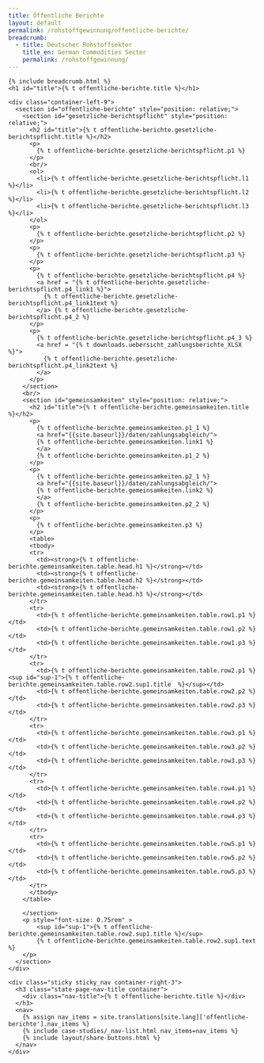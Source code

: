 ```yaml
---
title: Öffentliche Berichte
layout: default
permalink: /rohstoffgewinnung/offentliche-berichte/
breadcrumb:
  - title: Deutscher Rohstoffsektor
    title_en: German Commodities Sector
    permalink: /rohstoffgewinnung/
---
```

<link rel="stylesheet" type="text/css" href="{{ site.baseurl_root }}/css/slick-theme.css"/>
<link rel="stylesheet" type="text/css" href="//cdn.jsdelivr.net/jquery.slick/1.6.0/slick.css"/>

<main class="container-page-wrapper layout-state-pages">
  <section class="container" style="position: relative;">

    {% include breadcrumb.html %}
    <h1 id="title">{% t offentliche-berichte.title %}</h1>

    <div class="container-left-9">
      <section id="offentliche-berichte" style="position: relative;">
        <section id="gesetzliche-berichtspflicht" style="position: relative;">
          <h2 id="title">{% t offentliche-berichte.gesetzliche-berichtspflicht.title %}</h2>
          <p>
            {% t offentliche-berichte.gesetzliche-berichtspflicht.p1 %}
          </p>
          <br/>
          <ol>
            <li>{% t offentliche-berichte.gesetzliche-berichtspflicht.l1 %}</li>
            <li>{% t offentliche-berichte.gesetzliche-berichtspflicht.l2 %}</li>
            <li>{% t offentliche-berichte.gesetzliche-berichtspflicht.l3 %}</li>
          </ol>
          <p>
            {% t offentliche-berichte.gesetzliche-berichtspflicht.p2 %}
          </p>
          <p>
            {% t offentliche-berichte.gesetzliche-berichtspflicht.p3 %}
          </p>
          <p>
            {% t offentliche-berichte.gesetzliche-berichtspflicht.p4 %}
            <a href = "{% t offentliche-berichte.gesetzliche-berichtspflicht.p4_link1 %}">
              {% t offentliche-berichte.gesetzliche-berichtspflicht.p4_link1text %}
            </a> {% t offentliche-berichte.gesetzliche-berichtspflicht.p4_2 %}
          </p>          
          <p>
            {% t offentliche-berichte.gesetzliche-berichtspflicht.p4_3 %}
            <a href = "{% t downloads.uebersicht_zahlungsberichte_XLSX %}">
              {% t offentliche-berichte.gesetzliche-berichtspflicht.p4_link2text %}
            </a>
          </p>
        </section>
        <br/>
        <section id="gemeinsamkeiten" style="position: relative;">
          <h2 id="title">{% t offentliche-berichte.gemeinsamkeiten.title %}</h2>
          <p>
            {% t offentliche-berichte.gemeinsamkeiten.p1_1 %}
            <a href="{{site.baseurl}}/daten/zahlungsabgleich/">
            {% t offentliche-berichte.gemeinsamkeiten.link1 %}
            </a>
            {% t offentliche-berichte.gemeinsamkeiten.p1_2 %}
          </p>
          <p>
            {% t offentliche-berichte.gemeinsamkeiten.p2_1 %}
            <a href="{{site.baseurl}}/daten/zahlungsabgleich/">
            {% t offentliche-berichte.gemeinsamkeiten.link2 %}
            </a>
            {% t offentliche-berichte.gemeinsamkeiten.p2_2 %}
          </p>
          <p>
            {% t offentliche-berichte.gemeinsamkeiten.p3 %}
          </p>
          <table>
          <tbody>
          <tr>
            <td><strong>{% t offentliche-berichte.gemeinsamkeiten.table.head.h1 %}</strong></td>
            <td><strong>{% t offentliche-berichte.gemeinsamkeiten.table.head.h2 %}</strong></td>
            <td><strong>{% t offentliche-berichte.gemeinsamkeiten.table.head.h3 %}</strong></td>
          </tr>
          <tr>
            <td>{% t offentliche-berichte.gemeinsamkeiten.table.row1.p1 %}</td>
            <td>{% t offentliche-berichte.gemeinsamkeiten.table.row1.p2 %}</td>
            <td>{% t offentliche-berichte.gemeinsamkeiten.table.row1.p3 %}</td>
          </tr>
          <tr>
            <td>{% t offentliche-berichte.gemeinsamkeiten.table.row2.p1 %}<sup id="sup-1">{% t offentliche-berichte.gemeinsamkeiten.table.row2.sup1.title  %}</sup></td>
            <td>{% t offentliche-berichte.gemeinsamkeiten.table.row2.p2 %}</td>
            <td>{% t offentliche-berichte.gemeinsamkeiten.table.row2.p3 %}</td>
          </tr>
          <tr>
            <td>{% t offentliche-berichte.gemeinsamkeiten.table.row3.p1 %}</td>
            <td>{% t offentliche-berichte.gemeinsamkeiten.table.row3.p2 %}</td>
            <td>{% t offentliche-berichte.gemeinsamkeiten.table.row3.p3 %}</td>
          </tr>
          <tr>
            <td>{% t offentliche-berichte.gemeinsamkeiten.table.row4.p1 %}</td>
            <td>{% t offentliche-berichte.gemeinsamkeiten.table.row4.p2 %}</td>
            <td>{% t offentliche-berichte.gemeinsamkeiten.table.row4.p3 %}</td>
          </tr>
          <tr>
            <td>{% t offentliche-berichte.gemeinsamkeiten.table.row5.p1 %}</td>
            <td>{% t offentliche-berichte.gemeinsamkeiten.table.row5.p2 %}</td>
            <td>{% t offentliche-berichte.gemeinsamkeiten.table.row5.p3 %}</td>
          </tr>
          </tbody>
        </table>
          
        </section>
        <p style="font-size: 0.75rem" >
            <sup id="sup-1">{% t offentliche-berichte.gemeinsamkeiten.table.row2.sup1.title %}</sup>
            {% t offentliche-berichte.gemeinsamkeiten.table.row2.sup1.text %}
        </p>        
      </section>
    </div>

    <div class="sticky sticky_nav container-right-3">
      <h3 class="state-page-nav-title container">
        <div class="nav-title">{% t offentliche-berichte.title %}</div>
      </h3>
      <nav>
        {% assign nav_items = site.translations[site.lang]['offentliche-berichte'].nav_items %}
        {% include case-studies/_nav-list.html nav_items=nav_items %}
        {% include layout/share-buttons.html %}
      </nav>
    </div>
  </section>
</main>

<script src="https://ajax.googleapis.com/ajax/libs/jquery/1.12.4/jquery.min.js"></script>
<script type="text/javascript" src="//cdn.jsdelivr.net/jquery.slick/1.6.0/slick.min.js"></script>
<script type="text/javascript" src="{{ site.baseurl_root }}/js/lib/static.min.js" charset="utf-8"></script>
